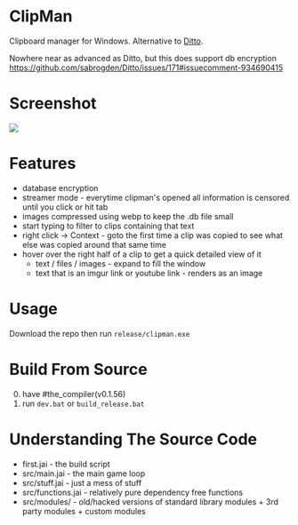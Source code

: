 # ClipMan
Clipboard manager for Windows. Alternative to [Ditto](https://github.com/sabrogden/Ditto).

Nowhere near as advanced as Ditto, but this does support db encryption https://github.com/sabrogden/Ditto/issues/171#issuecomment-934690415

# Screenshot
![](https://i.imgur.com/gLrmKk0.png)

# Features
- database encryption
- streamer mode - everytime clipman's opened all information is censored until you click or hit tab
- images compressed using webp to keep the .db file small
- start typing to filter to clips containing that text
- right click -> Context - goto the first time a clip was copied to see what else was copied around that same time
- hover over the right half of a clip to get a quick detailed view of it
  - text / files / images - expand to fill the window
  - text that is an imgur link or youtube link - renders as an image


# Usage
Download the repo then run `release/clipman.exe`

# Build From Source
0. have #the_compiler(v0.1.56)
1. run `dev.bat` or `build_release.bat`

# Understanding The Source Code
- first.jai         - the build script
- src/main.jai      - the main game loop
- src/stuff.jai     - just a mess of stuff
- src/functions.jai - relatively pure dependency free functions
- src/modules/      - old/hacked versions of standard library modules + 3rd party modules + custom modules

